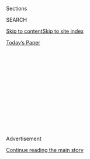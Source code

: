 <div id="app">

<div>

<div>

<div>

<div class="NYTAppHideMasthead css-1q2w90k e1suatyy0">

<div class="section css-ui9rw0 e1suatyy2">

<div class="css-eph4ug er09x8g0">

<div class="css-6n7j50">

</div>

<span class="css-1dv1kvn">Sections</span>

<div class="css-10488qs">

<span class="css-1dv1kvn">SEARCH</span>

</div>

[Skip to content](#site-content)[Skip to site
index](#site-index)

</div>

<div class="css-10698na e1huz5gh0">

</div>

</div>

<div id="masthead-bar-one" class="section hasLinks css-15hmgas e1csuq9d3">

<div class="css-uqyvli e1csuq9d0">

</div>

<div class="css-1uqjmks e1csuq9d1">

</div>

<div class="css-9e9ivx">

[](https://myaccount.nytimes3xbfgragh.onion/auth/login?response_type=cookie&client_id=vi)

</div>

<div class="css-1bvtpon e1csuq9d2">

[Today’s
Paper](https://www.nytimes3xbfgragh.onion/section/todayspaper)

</div>

</div>

</div>

</div>

<div data-aria-hidden="false">

<div id="site-content" data-role="main">

<div>

<div class="css-1aor85t" style="opacity:0.000000001;z-index:-1;visibility:hidden">

<div class="css-1hqnpie">

<div class="css-epjblv">

<span class="css-100wwgy">A Retelling of American History — in
Neon</span>

</div>

<div class="css-k008qs">

<div class="css-o5pzib">

<span class="css-18z7m18"></span>

<div>

</div>

</div>

<span class="css-1n6z4y">https://nyti.ms/2ZKVTxP</span>

<div class="css-1705lsu">

<div class="css-4xjgmj">

<div class="css-4skfbu" data-role="toolbar" data-aria-label="Social Media Share buttons, Save button, and Comments Panel with current comment count" data-testid="share-tools">

  - 
  - 
  - 
  - 
    
    <div class="css-6n7j50">
    
    </div>

  - 

</div>

</div>

</div>

</div>

</div>

</div>

<div id="NYT_TOP_BANNER_REGION" class="css-13pd83m">

</div>

<div id="top-wrapper" class="css-1sy8kpn">

<div id="top-slug" class="css-l9onyx">

Advertisement

</div>

[Continue reading the main
story](#after-top)

<div class="ad top-wrapper" style="text-align:center;height:100%;display:block;min-height:250px">

<div id="top" class="place-ad" data-position="top" data-size-key="top">

</div>

</div>

<div id="after-top">

</div>

</div>

<div>

<div id="sponsor-wrapper" class="css-1hyfx7x">

<div id="sponsor-slug" class="css-19vbshk">

Supported by

</div>

[Continue reading the main
story](#after-sponsor)

<div id="sponsor" class="ad sponsor-wrapper" style="text-align:center;height:100%;display:block">

</div>

<div id="after-sponsor">

</div>

</div>

<div class="css-186x18t">

True Believers

</div>

<div class="css-1vkm6nb ehdk2mb0">

# A Retelling of American History — in Neon

</div>

Maya Stovall, known for her dance performances in public spaces, shares
a new artwork.

<div class="css-79elbk" data-testid="photoviewer-wrapper">

<div class="css-z3e15g" data-testid="photoviewer-wrapper-hidden">

</div>

<div class="css-1a48zt4 ehw59r15" data-testid="photoviewer-children">

![<span class="css-1l9o2ey e13ogyst0" data-aria-hidden="true">Maya
Stovall’s “1526 (1526 NASDAQ: FAANG), no. 1”
(2019).</span><span class="css-1nlbvxy e1z0qqy90" itemprop="copyrightHolder"><span class="css-1ly73wi e1tej78p0">Credit...</span><span><span>Photo
by Clare Gatto. Courtesy of Reyes
Finn</span></span></span>](https://static01.graylady3jvrrxbe.onion/images/2020/07/20/t-magazine/art/20tmag-artists-slide-UIOT/20tmag-artists-slide-UIOT-articleLarge.jpg?quality=75&auto=webp&disable=upscale)

</div>

</div>

<div class="css-18e8msd">

<div class="css-vp77d3 epjyd6m0">

<div class="css-1baulvz">

By <span class="css-1baulvz last-byline" itemprop="name">Maya
Stovall</span>

</div>

</div>

  - 
    
    <div class="css-nv7ky2 e16638kd2">
    
    Published July 20, 2020Updated July 21,
    2020
    
    </div>

  - 
    
    <div class="css-4xjgmj">
    
    <div class="css-pvvomx" data-role="toolbar" data-aria-label="Social Media Share buttons, Save button, and Comments Panel with current comment count" data-testid="share-tools">
    
      - 
      - 
      - 
      - 
        
        <div class="css-6n7j50">
        
        </div>
    
      - 
    
    </div>
    
    </div>

</div>

</div>

<div class="section meteredContent css-1r7ky0e" name="articleBody" itemprop="articleBody">

<div class="css-1fanzo5 StoryBodyCompanionColumn">

<div class="css-53u6y8">

*In this new series, The Artists, an installment of which will publish
every day this week and regularly thereafter, T will highlight a recent
or little-shown work by a Black artist, along with a few words from that
artist, putting the work into context. First up is a piece by* [*Maya
Stovall*](https://mayastovall.com/home.html)*, who is best known for her
dance performances in public spaces, as documented in her “Liquor Store
Theater” video series, which will screen this summer as part of the
citywide digital-art exhibition “*[*Art Mile
Detroit*](https://www.artmiledetroit.com/)*.”*

</div>

</div>

<div id="t-true-believers-art-promo" class="section interactive-content interactive-size-scoop css-bvtwvj" data-id="100000007224768">

<div class="css-17ih8de interactive-body" data-sourceid="100000007224768">

[![](https://static01.graylady3jvrrxbe.onion/newsgraphics/2020/06/29/tmag-art-embeds-new/assets/images/art_issue_gif_special_editon.gif)](https://www.nytimes3xbfgragh.onion/issue/t-magazine/2020/07/02/true-believers-art-issue)

</div>

</div>

<div>

</div>

<div class="css-1fanzo5 StoryBodyCompanionColumn">

<div class="css-53u6y8">

**Name:** Maya Stovall

**Age:** 37

**Based in:** Los Angeles

**Originally from:** Detroit

**When and where did you make this work?** “1526 (NASDAQ: FAANG)” began
as a research project in 2018 and continues as an ongoing project. Over
the course of a year, I gathered United States historical archives and
volumes. From tens of thousands of pages of research, I developed a
series of dates, from 1526 to 2019, that reflect critical moments in
U.S. history. I am obsessed with words, numbers and time. I thought that
neon, which I’ve considered working with for a long time, would be a way
to emblazon these dates and facts into collective memory. The research
for this work was done in Pomona, Calif., where I’m an assistant
professor at California Polytechnic State University, and also in San
Francisco, where I spent quite a lot of time in 2019. The neons are
these tiny little dates, in buttercream with a soft glow. Postcards
accompany the neons. They summarize the actions and events associated
with each date.

</div>

</div>

<div>

</div>

<div class="css-79elbk" data-testid="photoviewer-wrapper">

<div class="css-z3e15g" data-testid="photoviewer-wrapper-hidden">

</div>

<div class="css-1a48zt4 ehw59r15" data-testid="photoviewer-children">

![<span class="css-1l9o2ey e13ogyst0" data-aria-hidden="true">The
postcard that accompanies the corresponding neon date as part of the
artist’s “1526 (1526 NASDAQ: FAANG), no. 1”
(2019).</span><span class="css-1nlbvxy e1z0qqy90" itemprop="copyrightHolder"><span class="css-1ly73wi e1tej78p0">Credit...</span><span>Courtesy
of Reyes
Finn</span></span>](https://static01.graylady3jvrrxbe.onion/images/2020/07/20/t-magazine/art/20tmag-artists-slide-68N4/20tmag-artists-slide-68N4-articleLarge.jpg?quality=75&auto=webp&disable=upscale)

</div>

</div>

<div class="css-1fanzo5 StoryBodyCompanionColumn">

<div class="css-53u6y8">

**Can you describe what’s going on in the work?** The work links the
past to the present and attempts to unhinge our minds from the mythology
we’ve been fed. And neon is fun. I like data and information, and that
is happening, too. I don’t have an interest in emotions or feelings. I
like facts. These works reflect that. For instance, in xxxx year,
something monumental happened. We look at screens constantly, and
increasingly our economy is dominated by technology stocks — of course
Facebook, Amazon, Apple, Netflix and Google are among the biggest. From
where did this outrageous accumulation of capital emerge? Well,
certainly from the ongoing exploitation of people, markets, circuits and
flows. The works move through significant but quite varied moments in
U.S. history, ranging from petitions to end human trafficking and
genocide (“1661”), to a woman human-trafficking and genocide survivor
writing a letter to an abolitionist journal scaffolding feminist theory
(“1827”), to [Adrian
Piper](https://www.nytimes3xbfgragh.onion/2018/06/27/magazine/adrian-pipers-self-imposed-exile-from-america-and-from-race-itself.html)
establishing conceptual art (“1968”), to the [Detroit mass water
shut-off
crisis](https://www.nytimes3xbfgragh.onion/2014/07/19/us/protesters-picket-detroit-over-move-to-shut-off-water.html),
which continues to the present day (“2014”*)* and more. There are 44
dates in the first iteration of the
series.

</div>

</div>

<div class="css-79elbk" data-testid="photoviewer-wrapper">

<div class="css-z3e15g" data-testid="photoviewer-wrapper-hidden">

</div>

<div class="css-1a48zt4 ehw59r15" data-testid="photoviewer-children">

<div class="css-1xdhyk6 erfvjey0">

<span class="css-1ly73wi e1tej78p0">Image</span>

<div class="css-zjzyr8">

<div data-testid="lazyimage-container" style="height:257.77777777777777px">

</div>

</div>

</div>

<span class="css-1l9o2ey e13ogyst0" data-aria-hidden="true">Stovall’s
“2014 (1526 NASDAQ: FAANG), no. 41”
(2019).</span><span class="css-1nlbvxy e1z0qqy90" itemprop="copyrightHolder"><span class="css-1ly73wi e1tej78p0">Credit...</span><span>Photo
by Clare Gatto. Courtesy of Reyes
Finn</span></span>

</div>

</div>

<div class="css-79elbk" data-testid="photoviewer-wrapper">

<div class="css-z3e15g" data-testid="photoviewer-wrapper-hidden">

</div>

<div class="css-1a48zt4 ehw59r15" data-testid="photoviewer-children">

<div class="css-1xdhyk6 erfvjey0">

<span class="css-1ly73wi e1tej78p0">Image</span>

<div class="css-zjzyr8">

<div data-testid="lazyimage-container" style="height:273.2444444444444px">

</div>

</div>

</div>

<span class="css-1l9o2ey e13ogyst0" data-aria-hidden="true">The postcard
that accompanies the corresponding neon date as part of the artist’s
“2014 (1526 NASDAQ: FAANG), no. 41”
(2019).</span><span class="css-1nlbvxy e1z0qqy90" itemprop="copyrightHolder"><span class="css-1ly73wi e1tej78p0">Credit...</span><span>Courtesy
of Reyes Finn</span></span>

</div>

</div>

<div class="css-1fanzo5 StoryBodyCompanionColumn">

<div class="css-53u6y8">

**What inspired you to make this work?** Imagine if Germany, for
instance, taught its schoolchildren that Nazism was an economic system
that, over time, was abolished, and that Nazism truly had ideals of hope
and freedom that were simply never realized. Imagine if Germany called
Nazism’s victims slaves rather than survivors. Here in the United
States, unfortunately, our collective brains have been glued to such
hegemony that we actually teach schoolchildren such lies — for instance,
the lie that we have a country built on democracy, freedom and
liberalism. This great big lie that must be upended if we are ever to
move forward. There is no democracy, freedom or liberalism in the United
States. The way Americans have been taught to think about United States
history is, in a word, criminal.

</div>

</div>

<div class="css-1fanzo5 StoryBodyCompanionColumn">

<div class="css-53u6y8">

Today, Americans are victims and survivors of legalized human
trafficking, genocide, rape, murderous policing, exclusion from credit
markets, job markets, education, unjust incarceration policies and more,
spanning every aspect of existence — from philosophy to city life. There
has yet to be a reckoning where the U.S. government, history books,
popular narratives, etc., reflect reality. The people [protesting in the
streets](https://www.nytimes3xbfgragh.onion/interactive/2020/07/03/us/george-floyd-protests-crowd-size.html)
across the country and the world now, as a global pandemic intersects
with police brutality, know these realities, on some level, and they are
exasperated. The philosophy, the history writing, the history-telling,
the language, the marketing — everything absolutely must change about
how we think if this country is to right its murderous wrongs. There is
nothing emotional or up for debate here. These are facts that require
much organization, documentation, discussion, correction, **** and this
series is interested in that.

**What’s the work of art in any medium that changed your life?** There
are many works with which I have an intense relationship, but the first
that came to mind at this question is the work I’ll share. I am thinking
about conceptual artist [DeShawn Dumas](http://www.deshawndumas.com/)’s
ongoing series of Glock-shot glass paintings called “Ballistic
Testimonies.” The series is this feedback loop or networked array of
risk, calculation and violence. The artist shoots his work with a Glock
firearm through these laminated glass Rothko-like monochromes that he
first paints. The works are monuments to victims of police murder, one
of whom is the artist’s brother Derrick Conner. When I saw the work for
the first time, I was devastated and moved by it. I am attracted to
quite intellectual and conceptual, aesthetically cold, almost
heartless-looking work. For me, think: [Larry
Bell](https://www.nytimes3xbfgragh.onion/2018/06/15/t-magazine/mary-heilmann-larry-bell-conversation.html),
[Mary
Corse](https://tmagazine.blogs.nytimes3xbfgragh.onion/2012/02/24/artifacts-mary-corse/),
[Eva
Hesse](https://tmagazine.blogs.nytimes3xbfgragh.onion/2010/03/25/just-looking-eva-hesse/),
[Glenn
Ligon](https://www.nytimes3xbfgragh.onion/2018/06/18/t-magazine/glenn-ligon-adrian-piper-art.html).
Dumas’s works come off like this, and yet the series has an erotic,
painterly quality and crystallizes the construction of the simultaneous
logic and illogic of violence that courses through policing, through
murder and through walking down the street. This work changed my life in
some of the most profound ways you could
imagine.

</div>

</div>

<div id="t-true-believers-art-nav" class="section interactive-content interactive-size-scoop css-m2zfm8" data-id="100000007224767">

<div class="css-17ih8de interactive-body" data-sourceid="100000007224767">

<div id="g-bottomnav" class="g-bottomnav">

### [True Believers Art Issue](https://www.nytimes3xbfgragh.onion/issue/t-magazine/2020/07/02/true-believers-art-issue)

</div>

</div>

</div>

</div>

<div>

</div>

<div>

</div>

<div>

</div>

<div>

<div id="bottom-wrapper" class="css-1ede5it">

<div id="bottom-slug" class="css-l9onyx">

Advertisement

</div>

[Continue reading the main
story](#after-bottom)

<div id="bottom" class="ad bottom-wrapper" style="text-align:center;height:100%;display:block;min-height:90px">

</div>

<div id="after-bottom">

</div>

</div>

</div>

</div>

</div>

## Site Index

<div>

</div>

## Site Information Navigation

  - [© <span>2020</span> <span>The New York Times
    Company</span>](https://help.nytimes3xbfgragh.onion/hc/en-us/articles/115014792127-Copyright-notice)

<!-- end list -->

  - [NYTCo](https://www.nytco.com/)
  - [Contact
    Us](https://help.nytimes3xbfgragh.onion/hc/en-us/articles/115015385887-Contact-Us)
  - [Work with us](https://www.nytco.com/careers/)
  - [Advertise](https://nytmediakit.com/)
  - [T Brand Studio](http://www.tbrandstudio.com/)
  - [Your Ad
    Choices](https://www.nytimes3xbfgragh.onion/privacy/cookie-policy#how-do-i-manage-trackers)
  - [Privacy](https://www.nytimes3xbfgragh.onion/privacy)
  - [Terms of
    Service](https://help.nytimes3xbfgragh.onion/hc/en-us/articles/115014893428-Terms-of-service)
  - [Terms of
    Sale](https://help.nytimes3xbfgragh.onion/hc/en-us/articles/115014893968-Terms-of-sale)
  - [Site
    Map](https://spiderbites.nytimes3xbfgragh.onion)
  - [Help](https://help.nytimes3xbfgragh.onion/hc/en-us)
  - [Subscriptions](https://www.nytimes3xbfgragh.onion/subscription?campaignId=37WXW)

</div>

</div>

</div>

</div>
